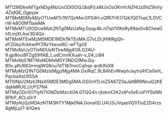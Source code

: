 MTI2MDkwMTgxNDg4NzUxODI0OQ.GbdFjl._kMJoOsOKnYcNZHUz0hlZ9nVy4ZofQE_Ggpyjw
MTMxMDMyMjIyOTUwMTc1NTQzMw.GPS4H_.uQfR7H517Qik1Q0TnpL1LDVCrW-k6O0MTtawMA
MTMxMTU0ODcwMzk2NTg0MzUxNg.Gsqy4b.nl7qV10KeRy89as0vBCheaGhfLmjXLAor3D4Qo
MTMxMTEwMzM5MDE1MDk1NTExMA.G7vLDl.jHWRgQh-eYZGbyXckkw9YZRzYkeuoRC-wFTgOE
MTMxNzUyOTIxNDUyNTkwMjg4OA.G2AU-9.gp8oui8FZgS9lfAB_I_udCmnKXuah-v_04_U84
MTMxNzE1MTMxMDMxMDY3NDQ1Mw.Gq-B5x.yAU663nmqjWG6nu7dT187nxcCqhsp-ardUfoX8
MTMyMzQ1NTQ0MzIxMjgzMjg4MA.GxiRqC.9L84hEvWwphJaytnj4fCe0eH_PqcbaXst3t5SA
MTI0NjU2Mzk3NzA5MDE3MDg5MA.GSGnYD.mZ5A67Z0aJaltBR9NnuG2KEdqkMRU6_UcPS7N4
MTMyODc0OTIyNTI0NDIzMzc4OA.GTQG4n.rjIoknX3A2xtPv0eEvsFIY5bNNBPbP_4CLs0rY
MTMyNzQzMDAzNTM3NTY1Mjk0NA.Gona0D.U4USiJVqaeVQ1lTluE2D4rzs8gMjLpI7-b1Qws
